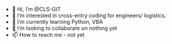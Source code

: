 - 👋 Hi, I’m @CLS-GIT
- 👀 I’m interested in cross-entry coding for engineers/ logistics.
- 🌱 I’m currently learning Python, VBA
- 💞️ I’m looking to collaborate on nothing yet
- 📫 How to reach me - not yet


